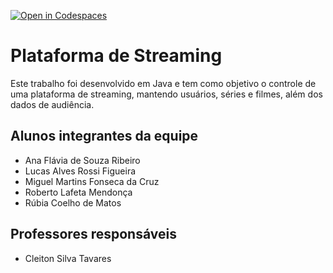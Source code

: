 [![Open in Codespaces](https://classroom.github.com/assets/launch-codespace-7f7980b617ed060a017424585567c406b6ee15c891e84e1186181d67ecf80aa0.svg)](https://classroom.github.com/open-in-codespaces?assignment_repo_id=10848618)
# Plataforma de Streaming
Este trabalho foi desenvolvido em Java e tem como objetivo o controle de uma plataforma de streaming, mantendo usuários, séries e filmes, além dos dados de audiência.

## Alunos integrantes da equipe

* Ana Flávia de Souza Ribeiro
* Lucas Alves Rossi Figueira
* Miguel Martins Fonseca da Cruz
* Roberto Lafeta Mendonça
* Rúbia Coelho de Matos

## Professores responsáveis

* Cleiton Silva Tavares

